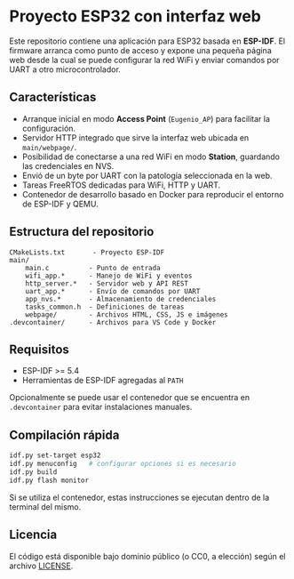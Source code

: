 # Proyecto ESP32 con interfaz web

Este repositorio contiene una aplicación para ESP32 basada en **ESP-IDF**. El firmware arranca como punto de acceso y expone una pequeña página web desde la cual se puede configurar la red WiFi y enviar comandos por UART a otro microcontrolador.

## Características

- Arranque inicial en modo **Access Point** (`Eugenio_AP`) para facilitar la configuración.
- Servidor HTTP integrado que sirve la interfaz web ubicada en `main/webpage/`.
- Posibilidad de conectarse a una red WiFi en modo **Station**, guardando las credenciales en NVS.
- Envió de un byte por UART con la patología seleccionada en la web.
- Tareas FreeRTOS dedicadas para WiFi, HTTP y UART.
- Contenedor de desarrollo basado en Docker para reproducir el entorno de ESP-IDF y QEMU.

## Estructura del repositorio

```
CMakeLists.txt       - Proyecto ESP-IDF
main/
    main.c          - Punto de entrada
    wifi_app.*      - Manejo de WiFi y eventos
    http_server.*   - Servidor web y API REST
    uart_app.*      - Envío de comandos por UART
    app_nvs.*       - Almacenamiento de credenciales
    tasks_common.h  - Definiciones de tareas
    webpage/        - Archivos HTML, CSS, JS e imágenes
.devcontainer/      - Archivos para VS Code y Docker
```

## Requisitos

- ESP-IDF >= 5.4
- Herramientas de ESP-IDF agregadas al `PATH`

Opcionalmente se puede usar el contenedor que se encuentra en `.devcontainer` para evitar instalaciones manuales.

## Compilación rápida

```bash
idf.py set-target esp32
idf.py menuconfig   # configurar opciones si es necesario
idf.py build
idf.py flash monitor
```

Si se utiliza el contenedor, estas instrucciones se ejecutan dentro de la terminal del mismo.

## Licencia

El código está disponible bajo dominio público (o CC0, a elección) según el archivo [LICENSE](LICENSE).

